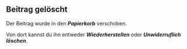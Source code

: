 ## Beitrag gelöscht

Der Beitrag wurde in den _**Papierkorb**_ verschoben.

Von dort kannst du ihn entweder _**Wiederherstellen**_  oder  _**Unwiderruflich löschen**_.
